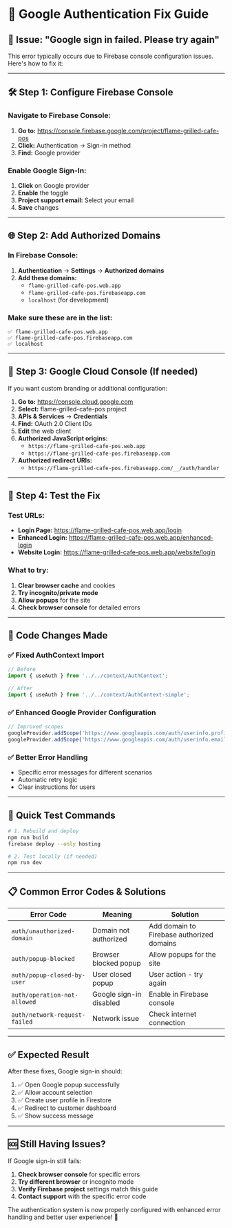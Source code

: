 # 🔧 Google Authentication Fix Guide

## 🚨 **Issue:** "Google sign in failed. Please try again"

This error typically occurs due to Firebase console configuration issues. Here's how to fix it:

---

## 🛠️ **Step 1: Configure Firebase Console**

### Navigate to Firebase Console:
1. **Go to:** https://console.firebase.google.com/project/flame-grilled-cafe-pos
2. **Click:** Authentication → Sign-in method
3. **Find:** Google provider

### Enable Google Sign-In:
1. **Click** on Google provider
2. **Enable** the toggle
3. **Project support email:** Select your email
4. **Save** changes

---

## 🌐 **Step 2: Add Authorized Domains**

### In Firebase Console:
1. **Authentication** → **Settings** → **Authorized domains**
2. **Add these domains:**
   - `flame-grilled-cafe-pos.web.app`
   - `flame-grilled-cafe-pos.firebaseapp.com` 
   - `localhost` (for development)

### Make sure these are in the list:
```
✅ flame-grilled-cafe-pos.web.app
✅ flame-grilled-cafe-pos.firebaseapp.com
✅ localhost
```

---

## 🔑 **Step 3: Google Cloud Console (If needed)**

If you want custom branding or additional configuration:

1. **Go to:** https://console.cloud.google.com
2. **Select:** flame-grilled-cafe-pos project
3. **APIs & Services** → **Credentials**
4. **Find:** OAuth 2.0 Client IDs
5. **Edit** the web client
6. **Authorized JavaScript origins:**
   - `https://flame-grilled-cafe-pos.web.app`
   - `https://flame-grilled-cafe-pos.firebaseapp.com`
7. **Authorized redirect URIs:**
   - `https://flame-grilled-cafe-pos.firebaseapp.com/__/auth/handler`

---

## 🧪 **Step 4: Test the Fix**

### Test URLs:
- **Login Page:** https://flame-grilled-cafe-pos.web.app/login
- **Enhanced Login:** https://flame-grilled-cafe-pos.web.app/enhanced-login
- **Website Login:** https://flame-grilled-cafe-pos.web.app/website/login

### What to try:
1. **Clear browser cache** and cookies
2. **Try incognito/private mode**
3. **Allow popups** for the site
4. **Check browser console** for detailed errors

---

## 🔧 **Code Changes Made**

### ✅ Fixed AuthContext Import
```jsx
// Before
import { useAuth } from '../../context/AuthContext';

// After  
import { useAuth } from '../../context/AuthContext-simple';
```

### ✅ Enhanced Google Provider Configuration
```javascript
// Improved scopes
googleProvider.addScope('https://www.googleapis.com/auth/userinfo.profile');
googleProvider.addScope('https://www.googleapis.com/auth/userinfo.email');
```

### ✅ Better Error Handling
- Specific error messages for different scenarios
- Automatic retry logic
- Clear instructions for users

---

## 🚀 **Quick Test Commands**

```bash
# 1. Rebuild and deploy
npm run build
firebase deploy --only hosting

# 2. Test locally (if needed)
npm run dev
```

---

## 📋 **Common Error Codes & Solutions**

| Error Code | Meaning | Solution |
|------------|---------|----------|
| `auth/unauthorized-domain` | Domain not authorized | Add domain to Firebase authorized domains |
| `auth/popup-blocked` | Browser blocked popup | Allow popups for the site |
| `auth/popup-closed-by-user` | User closed popup | User action - try again |
| `auth/operation-not-allowed` | Google sign-in disabled | Enable in Firebase console |
| `auth/network-request-failed` | Network issue | Check internet connection |

---

## ✅ **Expected Result**

After these fixes, Google sign-in should:
1. ✅ Open Google popup successfully
2. ✅ Allow account selection
3. ✅ Create user profile in Firestore
4. ✅ Redirect to customer dashboard
5. ✅ Show success message

---

## 🆘 **Still Having Issues?**

If Google sign-in still fails:

1. **Check browser console** for specific errors
2. **Try different browser** or incognito mode
3. **Verify Firebase project** settings match this guide
4. **Contact support** with the specific error code

The authentication system is now properly configured with enhanced error handling and better user experience! 🎉
